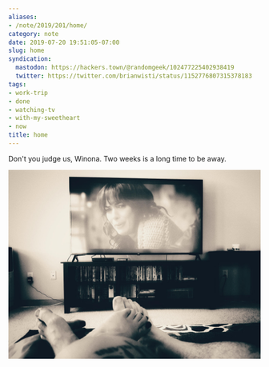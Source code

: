 ```yaml
---
aliases:
- /note/2019/201/home/
category: note
date: 2019-07-20 19:51:05-07:00
slug: home
syndication:
  mastodon: https://hackers.town/@randomgeek/102477225402938419
  twitter: https://twitter.com/brianwisti/status/1152776807315378183
tags:
- work-trip
- done
- watching-tv
- with-my-sweetheart
- now
title: home
---
```


Don't you judge us, Winona. Two weeks is a long time to be away.

![attachments/img/2019/cover-2019-07-20.jpg](../../../attachments/img/2019/cover-2019-07-20.jpg)
